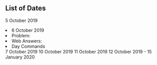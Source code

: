 ## List of Dates

5 October 2019    
<li>6 October 2019    
  <li>Problem:    
  <li>Web Answers:
  <li>Day Commands
    </li>
7 October 2019   
10 October 2019    
11 October 2019    
12 October 2019 - 15 January 2020     
